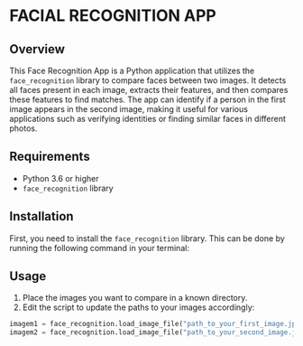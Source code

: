 # FACIAL RECOGNITION APP

## Overview

This Face Recognition App is a Python application that utilizes the `face_recognition` library to compare faces between two images. It detects all faces present in each image, extracts their features, and then compares these features to find matches. The app can identify if a person in the first image appears in the second image, making it useful for various applications such as verifying identities or finding similar faces in different photos.

## Requirements

- Python 3.6 or higher
- `face_recognition` library

## Installation

First, you need to install the `face_recognition` library. This can be done by running the following command in your terminal:

## Usage

1. Place the images you want to compare in a known directory.
2. Edit the script to update the paths to your images accordingly:

```python
imagem1 = face_recognition.load_image_file("path_to_your_first_image.jpg")
imagem2 = face_recognition.load_image_file("path_to_your_second_image.jpg")


```
